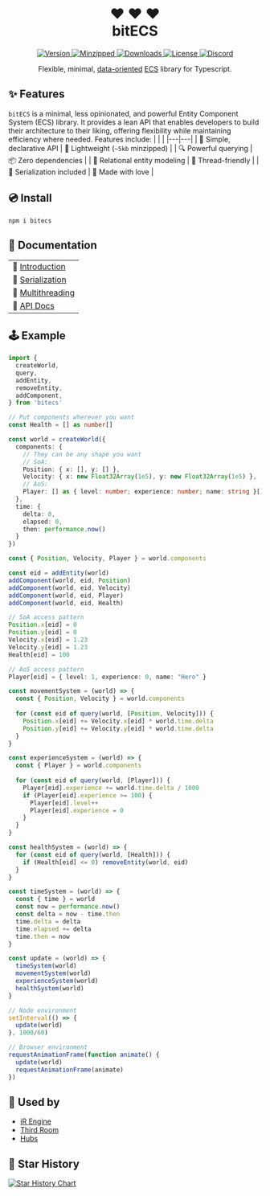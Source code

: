 <h1 align="center">
❤ ❤ ❤ <br />
bitECS
</h1>

<p align="center">
  <a href="https://www.npmjs.com/package/bitecs">
    <img src="https://img.shields.io/npm/v/bitecs.svg" alt="Version" />
  </a>
  <a href="https://www.npmjs.com/package/bitecs">
    <img src="https://badgen.net/bundlephobia/minzip/bitecs" alt="Minzipped" />
  </a>
  <a href="https://www.npmjs.com/package/bitecs">
    <img src="https://img.shields.io/npm/dt/bitecs.svg" alt="Downloads" />
  </a>
  <a href="https://github.com/NateTheGreatt/bitECS/blob/master/LICENSE">
    <img src="https://badgen.net/npm/license/bitecs" alt="License" />
  </a>
  <a href="https://discord.gg/daUxSk5AwX">
    <img src="https://img.shields.io/discord/1212857060731912202?color=7289da&label=Discord&logo=discord&logoColor=white" alt="Discord" />
  </a>
</p>

<p align="center">
Flexible, minimal, <a href="https://www.dataorienteddesign.com/dodbook/">data-oriented</a> <a href="https://en.wikipedia.org/wiki/Entity_component_system">ECS</a> library for Typescript.
</p>

</center>

## ✨ Features

`bitECS` is a minimal, less opinionated, and powerful Entity Component System (ECS) library. It provides a lean API that enables developers to build their architecture to their liking, offering flexibility while maintaining efficiency where needed. Features include:
| | |
|---|---|
| 🔮 Simple, declarative API | 🍃 Lightweight (`~5kb` minzipped) |
| 🔍 Powerful querying | 📦 Zero dependencies |
| 🔗 Relational entity modeling | 🧵 Thread-friendly |
| 💾 Serialization included | 💖 Made with love |

## 💿 Install
```
npm i bitecs
```

## 📘  Documentation
|                  |
| ---------------- |
| 🏁  [Introduction](/docs/Intro.md) |
| 💾  [Serialization](/docs/Serialization.md) |
| 🧵  [Multithreading](/docs/Multithreading.md) |
| 📑  [API Docs](/docs/API.md) |

## 🕹 Example

```typescript
import {
  createWorld,
  query,
  addEntity,
  removeEntity,
  addComponent,
} from 'bitecs'

// Put components wherever you want
const Health = [] as number[]

const world = createWorld({
  components: {
    // They can be any shape you want
    // SoA:
    Position: { x: [], y: [] },
    Velocity: { x: new Float32Array(1e5), y: new Float32Array(1e5) },
    // AoS:
    Player: [] as { level: number; experience: number; name: string }[]
  },
  time: {
    delta: 0, 
    elapsed: 0, 
    then: performance.now()
  }
})

const { Position, Velocity, Player } = world.components

const eid = addEntity(world)
addComponent(world, eid, Position)
addComponent(world, eid, Velocity)
addComponent(world, eid, Player)
addComponent(world, eid, Health)

// SoA access pattern
Position.x[eid] = 0
Position.y[eid] = 0
Velocity.x[eid] = 1.23
Velocity.y[eid] = 1.23
Health[eid] = 100

// AoS access pattern  
Player[eid] = { level: 1, experience: 0, name: "Hero" }

const movementSystem = (world) => {
  const { Position, Velocity } = world.components
  
  for (const eid of query(world, [Position, Velocity])) {
    Position.x[eid] += Velocity.x[eid] * world.time.delta
    Position.y[eid] += Velocity.y[eid] * world.time.delta
  }
}

const experienceSystem = (world) => {
  const { Player } = world.components
  
  for (const eid of query(world, [Player])) {
    Player[eid].experience += world.time.delta / 1000
    if (Player[eid].experience >= 100) {
      Player[eid].level++
      Player[eid].experience = 0
    }
  }
}

const healthSystem = (world) => {
  for (const eid of query(world, [Health])) {
    if (Health[eid] <= 0) removeEntity(world, eid)
  }
}

const timeSystem = (world) => {
  const { time } = world
  const now = performance.now()
  const delta = now - time.then
  time.delta = delta
  time.elapsed += delta
  time.then = now
}

const update = (world) => {
  timeSystem(world)
  movementSystem(world)
  experienceSystem(world)
  healthSystem(world)
}

// Node environment
setInterval(() => {
  update(world)
}, 1000/60)

// Browser environment
requestAnimationFrame(function animate() {
  update(world)
  requestAnimationFrame(animate)
})
```

## 🔌 Used by

- [iR Engine](https://github.com/ir-engine/ir-engine)
- [Third Room](https://github.com/thirdroom/thirdroom)
- [Hubs](https://github.com/Hubs-Foundation/hubs)

## 🌟 Star History

[![Star History Chart](https://api.star-history.com/svg?repos=NateTheGreatt/bitECS&type=Date)](https://star-history.com/#NateTheGreatt/bitECS&Date)
